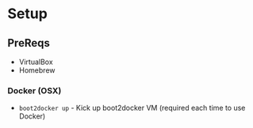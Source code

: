 
# Setup

## PreReqs

- VirtualBox
- Homebrew


### Docker (OSX)

* `boot2docker up` - Kick up boot2docker VM (required each time to use Docker)
